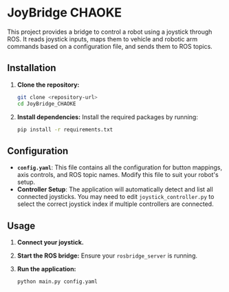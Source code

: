 # JoyBridge CHAOKE

This project provides a bridge to control a robot using a joystick through ROS. It reads joystick inputs, maps them to vehicle and robotic arm commands based on a configuration file, and sends them to ROS topics.

## Installation

1. **Clone the repository:**
   ```bash
   git clone <repository-url>
   cd JoyBridge_CHAOKE
   ```

2. **Install dependencies:**
   Install the required packages by running:
   ```bash
   pip install -r requirements.txt
   ```

## Configuration

- **`config.yaml`**: This file contains all the configuration for button mappings, axis controls, and ROS topic names. Modify this file to suit your robot's setup.
- **Controller Setup**: The application will automatically detect and list all connected joysticks. You may need to edit `joystick_controller.py` to select the correct joystick index if multiple controllers are connected.

## Usage

1. **Connect your joystick.**

2. **Start the ROS bridge:**
   Ensure your `rosbridge_server` is running.

3. **Run the application:**
   ```bash
   python main.py config.yaml
   ```
